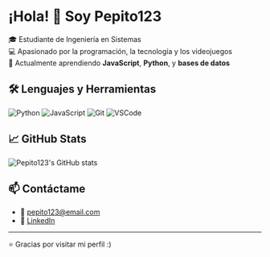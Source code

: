 # ¡Hola! 👋 Soy Pepito123

🎓 Estudiante de Ingeniería en Sistemas  
💻 Apasionado por la programación, la tecnología y los videojuegos  
🚀 Actualmente aprendiendo **JavaScript**, **Python**, y **bases de datos**

## 🛠️ Lenguajes y Herramientas

![Python](https://img.shields.io/badge/-Python-3776AB?style=flat&logo=python&logoColor=white)
![JavaScript](https://img.shields.io/badge/-JavaScript-F7DF1E?style=flat&logo=javascript&logoColor=black)
![Git](https://img.shields.io/badge/-Git-F05032?style=flat&logo=git&logoColor=white)
![VSCode](https://img.shields.io/badge/-VSCode-007ACC?style=flat&logo=visual-studio-code&logoColor=white)

## 📈 GitHub Stats

![Pepito123's GitHub stats](https://github-readme-stats.vercel.app/api?username=pepito123&show_icons=true&theme=radical)

## 📫 Contáctame

- 💌 pepito123@email.com  
- 💼 [LinkedIn](https://linkedin.com/in/pepito123)

---

⭐ Gracias por visitar mi perfil :)

